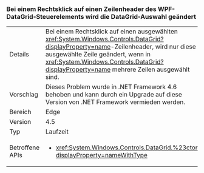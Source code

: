 ### <a name="right-clicking-on-a-wpf-datagrid-row-header-changes-the-datagrid-selection"></a>Bei einem Rechtsklick auf einen Zeilenheader des WPF-DataGrid-Steuerelements wird die DataGrid-Auswahl geändert

|   |   |
|---|---|
|Details|Bei einem Rechtsklick auf einen ausgewählten <xref:System.Windows.Controls.DataGrid?displayProperty=name>-Zeilenheader, wird nur diese ausgewählte Zeile geändert, wenn in <xref:System.Windows.Controls.DataGrid?displayProperty=name> mehrere Zeilen ausgewählt sind.|
|Vorschlag|Dieses Problem wurde in .NET Framework 4.6 behoben und kann durch ein Upgrade auf diese Version von .NET Framework vermieden werden.|
|Bereich|Edge|
|Version|4.5|
|Typ|Laufzeit|
|Betroffene APIs|<ul><li><xref:System.Windows.Controls.DataGrid.%23ctor?displayProperty=nameWithType></li></ul>|

